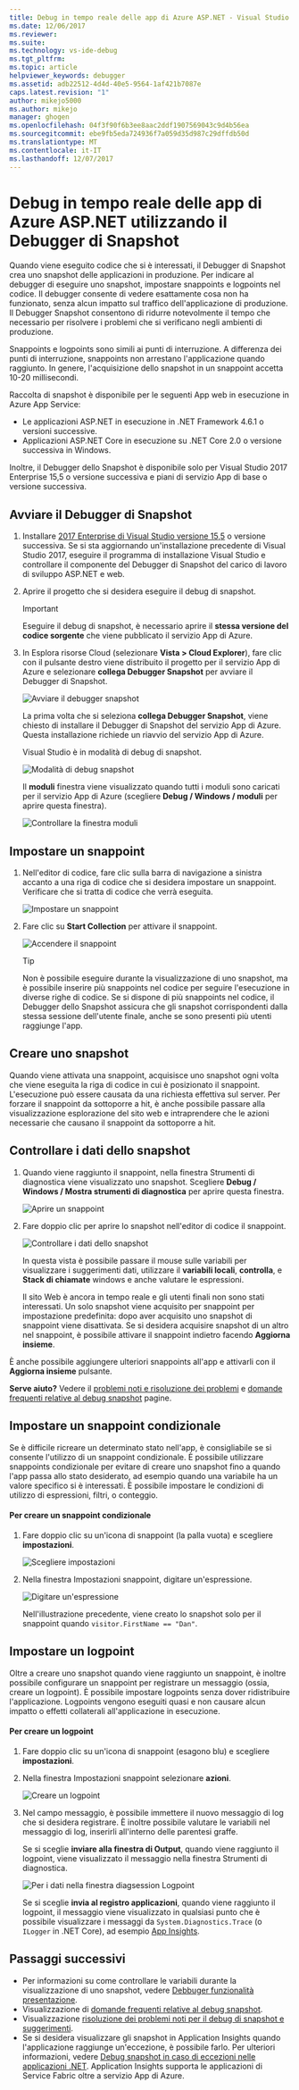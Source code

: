 ```yaml
---
title: Debug in tempo reale delle app di Azure ASP.NET - Visual Studio | Documenti Microsoft
ms.date: 12/06/2017
ms.reviewer: 
ms.suite: 
ms.technology: vs-ide-debug
ms.tgt_pltfrm: 
ms.topic: article
helpviewer_keywords: debugger
ms.assetid: adb22512-4d4d-40e5-9564-1af421b7087e
caps.latest.revision: "1"
author: mikejo5000
ms.author: mikejo
manager: ghogen
ms.openlocfilehash: 04f3f90f6b3ee8aac2ddf1907569043c9d4b56ea
ms.sourcegitcommit: ebe9fb5eda724936f7a059d35d987c29dffdb50d
ms.translationtype: MT
ms.contentlocale: it-IT
ms.lasthandoff: 12/07/2017
---
```

# <a name="debug-live-aspnet-azure-apps-using-the-snapshot-debugger"></a>Debug in tempo reale delle app di Azure ASP.NET utilizzando il Debugger di Snapshot

Quando viene eseguito codice che si è interessati, il Debugger di Snapshot crea uno snapshot delle applicazioni in produzione. Per indicare al debugger di eseguire uno snapshot, impostare snappoints e logpoints nel codice. Il debugger consente di vedere esattamente cosa non ha funzionato, senza alcun impatto sul traffico dell'applicazione di produzione. Il Debugger Snapshot consentono di ridurre notevolmente il tempo che necessario per risolvere i problemi che si verificano negli ambienti di produzione.

Snappoints e logpoints sono simili ai punti di interruzione. A differenza dei punti di interruzione, snappoints non arrestano l'applicazione quando raggiunto. In genere, l'acquisizione dello snapshot in un snappoint accetta 10-20 millisecondi. 

Raccolta di snapshot è disponibile per le seguenti App web in esecuzione in Azure App Service:

- Le applicazioni ASP.NET in esecuzione in .NET Framework 4.6.1 o versioni successive.
- Applicazioni ASP.NET Core in esecuzione su .NET Core 2.0 o versione successiva in Windows.

Inoltre, il Debugger dello Snapshot è disponibile solo per Visual Studio 2017 Enterprise 15,5 o versione successiva e piani di servizio App di base o versione successiva. 

## <a name="start-the-snapshot-debugger"></a>Avviare il Debugger di Snapshot

1. Installare [2017 Enterprise di Visual Studio versione 15,5](https://www.visualstudio.com/downloads/) o versione successiva. Se si sta aggiornando un'installazione precedente di Visual Studio 2017, eseguire il programma di installazione Visual Studio e controllare il componente del Debugger di Snapshot del carico di lavoro di sviluppo ASP.NET e web.

2. Aprire il progetto che si desidera eseguire il debug di snapshot. 

    > [!IMPORTANT] 
    > Eseguire il debug di snapshot, è necessario aprire il **stessa versione del codice sorgente** che viene pubblicato il servizio App di Azure. 

3. In Esplora risorse Cloud (selezionare **Vista > Cloud Explorer**), fare clic con il pulsante destro viene distribuito il progetto per il servizio App di Azure e selezionare **collega Debugger Snapshot** per avviare il Debugger di Snapshot.

   ![Avviare il debugger snapshot](../debugger/media/snapshot-launch.png "avviare il debugger di snapshot")

    La prima volta che si seleziona **collega Debugger Snapshot**, viene chiesto di installare il Debugger di Snapshot del servizio App di Azure. Questa installazione richiede un riavvio del servizio App di Azure. 

   Visual Studio è in modalità di debug di snapshot.

   ![Modalità di debug snapshot](../debugger/media/snapshot-message.png "modalità di debug di Snapshot")

   Il **moduli** finestra viene visualizzato quando tutti i moduli sono caricati per il servizio App di Azure (scegliere **Debug / Windows / moduli** per aprire questa finestra).

   ![Controllare la finestra moduli](../debugger/media/snapshot-modules.png "controllare la finestra moduli")

## <a name="set-a-snappoint"></a>Impostare un snappoint

1. Nell'editor di codice, fare clic sulla barra di navigazione a sinistra accanto a una riga di codice che si desidera impostare un snappoint. Verificare che si tratta di codice che verrà eseguita.

   ![Impostare un snappoint](../debugger/media/snapshot-set-snappoint.png "impostare un snappoint")

2. Fare clic su **Start Collection** per attivare il snappoint.  

   ![Accendere il snappoint](../debugger/media/snapshot-start-collection.png "accendere il snappoint")

    > [!TIP]
    > Non è possibile eseguire durante la visualizzazione di uno snapshot, ma è possibile inserire più snappoints nel codice per seguire l'esecuzione in diverse righe di codice. Se si dispone di più snappoints nel codice, il Debugger dello Snapshot assicura che gli snapshot corrispondenti dalla stessa sessione dell'utente finale, anche se sono presenti più utenti raggiunge l'app.

## <a name="take-a-snapshot"></a>Creare uno snapshot

Quando viene attivata una snappoint, acquisisce uno snapshot ogni volta che viene eseguita la riga di codice in cui è posizionato il snappoint. L'esecuzione può essere causata da una richiesta effettiva sul server. Per forzare il snappoint da sottoporre a hit, è anche possibile passare alla visualizzazione esplorazione del sito web e intraprendere che le azioni necessarie che causano il snappoint da sottoporre a hit.

## <a name="inspect-snapshot-data"></a>Controllare i dati dello snapshot

1. Quando viene raggiunto il snappoint, nella finestra Strumenti di diagnostica viene visualizzato uno snapshot. Scegliere **Debug / Windows / Mostra strumenti di diagnostica** per aprire questa finestra.

   ![Aprire un snappoint](../debugger/media/snapshot-diagsession-window.png "aprire un snappoint")

1. Fare doppio clic per aprire lo snapshot nell'editor di codice il snappoint.

   ![Controllare i dati dello snapshot](../debugger/media/snapshot-inspect-data.png "controllare i dati dello snapshot")

   In questa vista è possibile passare il mouse sulle variabili per visualizzare i suggerimenti dati, utilizzare il **variabili locali**, **controlla**, e **Stack di chiamate** windows e anche valutare le espressioni.

    Il sito Web è ancora in tempo reale e gli utenti finali non sono stati interessati. Un solo snapshot viene acquisito per snappoint per impostazione predefinita: dopo aver acquisito uno snapshot di snappoint viene disattivata. Se si desidera acquisire snapshot di un altro nel snappoint, è possibile attivare il snappoint indietro facendo **Aggiorna insieme**.

È anche possibile aggiungere ulteriori snappoints all'app e attivarli con il **Aggiorna insieme** pulsante.

**Serve aiuto?** Vedere il [problemi noti e risoluzione dei problemi](../debugger/debug-live-azure-apps-troubleshooting.md) e [domande frequenti relative al debug snapshot](../debugger/debug-live-azure-apps-faq.md) pagine.

## <a name="set-a-conditional-snappoint"></a>Impostare un snappoint condizionale

Se è difficile ricreare un determinato stato nell'app, è consigliabile se si consente l'utilizzo di un snappoint condizionale. È possibile utilizzare snappoints condizionale per evitare di creare uno snapshot fino a quando l'app passa allo stato desiderato, ad esempio quando una variabile ha un valore specifico si è interessati. È possibile impostare le condizioni di utilizzo di espressioni, filtri, o conteggio.

#### <a name="to-create-a-conditional-snappoint"></a>Per creare un snappoint condizionale

1. Fare doppio clic su un'icona di snappoint (la palla vuota) e scegliere **impostazioni**.

   ![Scegliere impostazioni](../debugger/media/snapshot-snappoint-settings.png "scegliere impostazioni")

1. Nella finestra Impostazioni snappoint, digitare un'espressione.

   ![Digitare un'espressione](../debugger/media/snapshot-snappoint-conditions.png "digitare un'espressione")

   Nell'illustrazione precedente, viene creato lo snapshot solo per il snappoint quando `visitor.FirstName == "Dan"`.

## <a name="set-a-logpoint"></a>Impostare un logpoint

Oltre a creare uno snapshot quando viene raggiunto un snappoint, è inoltre possibile configurare un snappoint per registrare un messaggio (ossia, creare un logpoint). È possibile impostare logpoints senza dover ridistribuire l'applicazione. Logpoints vengono eseguiti quasi e non causare alcun impatto o effetti collaterali all'applicazione in esecuzione.

#### <a name="to-create-a-logpoint"></a>Per creare un logpoint

1. Fare doppio clic su un'icona di snappoint (esagono blu) e scegliere **impostazioni**.

1. Nella finestra Impostazioni snappoint selezionare **azioni**.

    ![Creare un logpoint](../debugger/media/snapshot-logpoint.png "creare un logpoint")

1. Nel campo messaggio, è possibile immettere il nuovo messaggio di log che si desidera registrare. È inoltre possibile valutare le variabili nel messaggio di log, inserirli all'interno delle parentesi graffe.

    Se si sceglie **inviare alla finestra di Output**, quando viene raggiunto il logpoint, viene visualizzato il messaggio nella finestra Strumenti di diagnostica.

    ![Per i dati nella finestra diagsession Logpoint](../debugger/media/snapshot-logpoint-output.png "Logpoint i dati nella finestra diagsession")

    Se si sceglie **invia al registro applicazioni**, quando viene raggiunto il logpoint, il messaggio viene visualizzato in qualsiasi punto che è possibile visualizzare i messaggi da `System.Diagnostics.Trace` (o `ILogger` in .NET Core), ad esempio [App Insights](/azure/application-insights/app-insights-asp-net-trace-logs).

## <a name="next-steps"></a>Passaggi successivi

- Per informazioni su come controllare le variabili durante la visualizzazione di uno snapshot, vedere [Debbuger funzionalità presentazione](../debugger/debugger-feature-tour.md).
- Visualizzazione di [domande frequenti relative al debug snapshot](../debugger/debug-live-azure-apps-faq.md).
- Visualizzazione [risoluzione dei problemi noti per il debug di snapshot e suggerimenti](../debugger/debug-live-azure-apps-troubleshooting.md).
- Se si desidera visualizzare gli snapshot in Application Insights quando l'applicazione raggiunge un'eccezione, è possibile farlo. Per ulteriori informazioni, vedere [Debug snapshot in caso di eccezioni nelle applicazioni .NET](/azure/application-insights/app-insights-snapshot-debugger). Application Insights supporta le applicazioni di Service Fabric oltre a servizio App di Azure.
